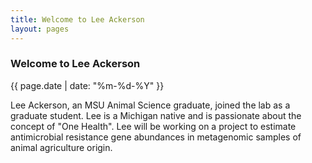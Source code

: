 ```yaml
---
title: Welcome to Lee Ackerson
layout: pages
---
```


###  Welcome to Lee Ackerson

{{ page.date | date: "%m-%d-%Y" }}

Lee Ackerson, an MSU Animal Science graduate, joined the lab as a graduate student. Lee is a Michigan native and is passionate about the concept of "One Health". Lee will be working on a project to estimate antimicrobial resistance gene abundances in metagenomic samples of animal agriculture origin.
